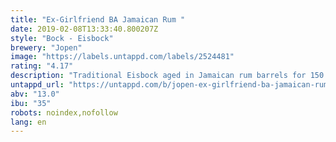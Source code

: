 ```yaml
---
title: "Ex-Girlfriend BA Jamaican Rum "
date: 2019-02-08T13:33:40.800207Z
style: "Bock - Eisbock"
brewery: "Jopen"
image: "https://labels.untappd.com/labels/2524481"
rating: "4.17"
description: "Traditional Eisbock aged in Jamaican rum barrels for 150 days. Smooth blend of vanilla, raisins and licorice with a delicious sweet finish from the Jamaican rum. It’s somewhat like the Dutch treat 'boerenjongens'."
untappd_url: "https://untappd.com/b/jopen-ex-girlfriend-ba-jamaican-rum/2524481"
abv: "13.0"
ibu: "35"
robots: noindex,nofollow
lang: en
---
```

